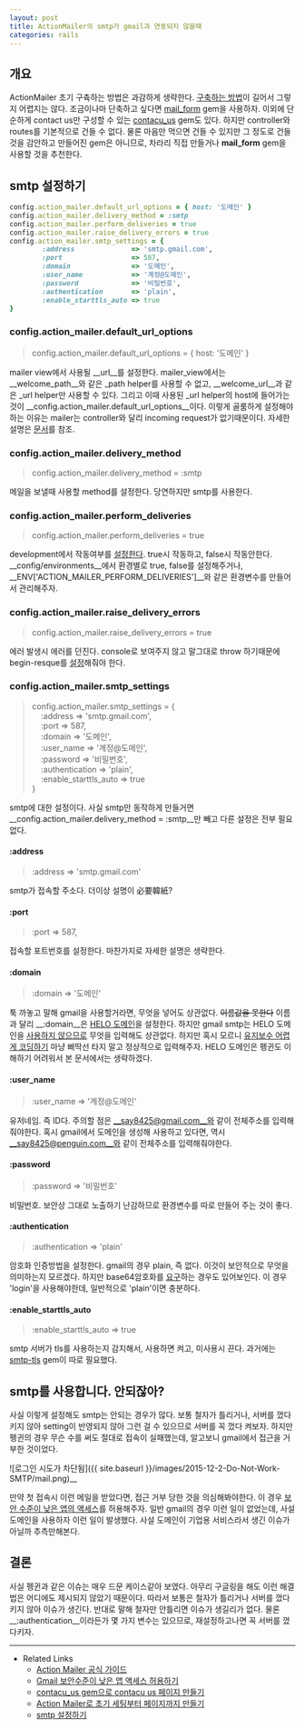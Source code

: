```yaml
---
layout: post
title: ActionMailer의 smtp가 gmail과 연동되지 않을때
categories: rails
---
```


## 개요
ActionMailer 초기 구츅하는 방법은 과감하게 생략한다. [구축하는 방법](https://matharvard.ca/posts/2014/jan/11/contact-form-in-rails-4/)이 길어서 그렇지 어렵지는 않다. 조금이나마 단축하고 싶다면 [mail_form](https://github.com/plataformatec/mail_form) gem을 사용하자. 이외에 단순하게 contact us만 구성할 수 있는 [contacu_us](https://github.com/JDutil/contact_us) gem도 있다. 하지만 controller와 routes를 기본적으로 건들 수 없다. 물론 마음만 먹으면 건들 수 있지만 그 정도로 건들 것을 감안하고 만들어진 gem은 아니므로, 차라리 직접 만들거나 __mail_form__ gem을 사용할 것을 추천한다.

## smtp 설정하기

```ruby
config.action_mailer.default_url_options = { host: '도메인' }
config.action_mailer.delivery_method = :smtp
config.action_mailer.perform_deliveries = true
config.action_mailer.raise_delivery_errors = true
config.action_mailer.smtp_settings = {
        :address              => 'smtp.gmail.com',
        :port                 => 587,
        :domain               => '도메인',
        :user_name            => '계정@도메인',
        :password             => '비밀번호',
        :authentication       => 'plain',
        :enable_starttls_auto => true
}
```

### config.action_mailer.default_url_options

> config.action_mailer.default_url_options = { host: '도메인' }

mailer view에서 사용될 __url__를 설정한다. mailer_view에서는 __welcome_path__와 같은 _path helper를 사용할 수 없고, __welcome_url__과 같은 _url helper만 사용할 수 있다. 그리고 이때 사용된 _url helper의 host에 들어가는 것이 __config.action_mailer.default_url_options__이다. 이렇게 골룸하게 설정해야 하는 이유는 mailer는 controller와 달리 incoming request가 없기때문이다. 자세한 설명은 [문서](http://guides.rubyonrails.org/action_mailer_basics.html#generating-urls-in-action-mailer-views)를 참조.

### config.action_mailer.delivery_method

> config.action_mailer.delivery_method = :smtp

메일을 보낼때 사용할 method를 설정한다. 당연하지만 smtp를 사용한다.

### config.action_mailer.perform_deliveries

> config.action_mailer.perform_deliveries = true

development에서 작동여부를 [설정한다](http://stackoverflow.com/a/20770131/3910390). true시 작동하고, false시 작동안한다. __config/environments__에서 환경별로 true, false를 설정해주거나, __ENV['ACTION_MAILER_PERFORM_DELIVERIES']__와 같은 환경변수를 만들어서 관리해주자.

### config.action_mailer.raise_delivery_errors

> config.action_mailer.raise_delivery_errors = true

에러 발생시 에러를 던진다. console로 보여주지 않고 말그대로 throw 하기때문에 begin-resque를 [설정](https://github.com/rails/rails/issues/7473)해줘야 한다.

### config.action_mailer.smtp_settings

> config.action_mailer.smtp_settings = { <br>
&nbsp;&nbsp;&nbsp;        :address              => 'smtp.gmail.com',<br>
&nbsp;&nbsp;&nbsp;        :port                 => 587,<br>
&nbsp;&nbsp;&nbsp;        :domain               => '도메인',<br>
&nbsp;&nbsp;&nbsp;        :user_name            => '계정@도메인',<br>
&nbsp;&nbsp;&nbsp;        :password             => '비밀번호',<br>
&nbsp;&nbsp;&nbsp;        :authentication       => 'plain',<br>
&nbsp;&nbsp;&nbsp;        :enable_starttls_auto => true<br>
}

smtp에 대한 설정이다. 사실 smtp만 동작하게 만들거면 __config.action_mailer.delivery_method = :smtp__만 빼고 다른 설정은 전부 필요없다.

#### :address

> :address              => 'smtp.gmail.com'

smtp가 접속할 주소다. 더이상 설명이 必要韓紙?

#### :port

> :port                 => 587,

접속할 포트번호를 설정한다. 마찬가지로 자세한 설명은 생략한다.

#### :domain

> :domain               => '도메인'

툭 까놓고 말해 gmail을 사용할거라면, 무엇을 넣어도 상관없다. ~~이름값을 못한다~~ 이름과 달리 __:domain__은 [HELO 도메인](https://en.wikipedia.org/wiki/Anti-spam_techniques#HELO.2FEHLO_checking)을 설정한다. 하지만 gmail smtp는 HELO 도메인을 [사용하지 않으므로](http://stackoverflow.com/a/8439535/3910390) 무엇을 입력해도 상관없다. 하지만 혹시 모르니 [유지보수 어렵게 코딩하기](http://www.hanbit.co.kr/ebook/look.html?isbn=9788979149418) 마냥 삐딱선 타지 말고 정상적으로 입력해주자. HELO 도메인은 펭귄도 이해하기 어려워서 본 문서에서는 생략하겠다.

#### :user_name

> :user_name            => '계정@도메인'

유저네임. 즉 ID다. 주의할 점은 __say8425@gmail.com__와 같이 전체주소를 입력해줘야한다. 혹시 gmail에서 도메인을 생성해 사용하고 있다면, 역시 __say8425@penguin.com__와 같이 전체주소를 입력해줘야한다.

#### :password

> :password             => '비밀번호'

비밀번호. 보안상 그대로 노출하기 난감하므로 환경변수를 따로 만들어 주는 것이 좋다.

#### :authentication

> :authentication       => 'plain'

암호화 인증방법을 설정한다. gmail의 경우 plain, 즉 없다. 이것이 보안적으로 무엇을 의미하는지 모르겠다. 하지만 base64암호화를 [요구](http://stackoverflow.com/questions/25872389/rails-4-how-to-correctly-configure-smtp-settings-gmail#comment48605346_25872863)하는 경우도 있어보인다. 이 경우 'login'을 사용해야한데, 일반적으로 'plain'이면 충분하다.

#### :enable_starttls_auto

> :enable_starttls_auto => true

smtp 서버가 tls를 사용하는지 감지해서, 사용하면 켜고, 미사용시 끈다. 과거에는 [smtp-tls](https://github.com/ambethia/smtp-tls) gem이 따로 필요했다.


## smtp를 사용합니다. 안되잖아?

사실 이렇게 설정해도 smtp는 안되는 경우가 많다. 보통 철자가 틀리거나, 서버를 껐다키지 않아 setting이 반영되지 않아 그런 걸 수 있으므로 서버를 꼭 껐다 켜보자. 하지만 펭귄의 경우 무슨 수를 써도 절대로 접속이 실패했는데, 알고보니 gmail에서 접근을 거부한 것이었다.

![로그인 시도가 차단됨]({{ site.baseurl }}/images/2015-12-2-Do-Not-Work-SMTP/mail.png)__

만약 첫 접속시 이런 메일을 받았다면, 접근 거부 당한 것을 의심해봐야한다. 이 경우 [보안 수준이 낮은 앱의 액세스](https://www.google.com/settings/security/lesssecureapps)를 허용해주자. 일반 gmail의 경우 이런 일이 없었는데, 사설 도메인을 사용하자 이런 일이 발생했다. 사설 도메인이 기업용 서비스라서 생긴 이슈가 아닐까 추측만해본다.

## 결론
사실 펭귄과 같은 이슈는 매우 드문 케이스같아 보였다. 아무리 구글링을 해도 이런 해결법은 어디에도 제시되지 않았기 때문이다. 따라서 보통은 철자가 틀리거나 서버를 껐다키지 않아 이슈가 생긴다. 반대로 말해 철자만 안틀리면 이슈가 생길리가 없다. 물론 __:authentication__이라든가 몇 가지 변수는 있으므로, 재설정하고나면 꼭 서버를 껐다키자.

---
* Related Links
  * [Action Mailer 공식 가이드](http://edgeguides.rubyonrails.org/action_mailer_basics.html)
  * [Gmail 보안수준이 낮은 앱 액세스 허용하기](https://www.google.com/settings/security/lesssecureapps)
  * [contacu_us gem으로 contacu us 페이지 만들기](http://l4u.github.io/articles/create-a-rails-4-site-with-contact-us-form/)
  * [Action Mailer로 초기 세팅부터 페이지까지 만들기](https://matharvard.ca/posts/2014/jan/11/contact-form-in-rails-4/)
  * [smtp 설정하기](http://usingname.space/2015/07/25/gmail-smtp-ruby-on-rails-actionmailer-and-you/)